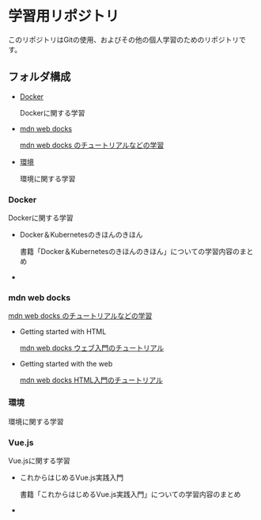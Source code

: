 <h1>学習用リポジトリ</h1>
<p>このリポジトリはGitの使用、およびその他の個人学習のためのリポジトリです。</p>
<h2>フォルダ構成</h2>
<ul>
    <li><a href="#docker">Docker</a></li>
    <p>Dockerに関する学習</p>
    <li><a href="#mdn">mdn web docks</a></li>
    <p><a href="https://developer.mozilla.org/ja/" target="_blank">mdn web docks のチュートリアルなどの学習</a></P>
    <li><a href="#environment">環境</a></li>
    <p>環境に関する学習</p>
</ul>

<h3 id="docker">Docker</h3>
<p>Dockerに関する学習</p>
<ul>
    <li>Docker＆Kubernetesのきほんのきほん</li>
    <p>書籍「Docker＆Kubernetesのきほんのきほん」についての学習内容のまとめ</p>
    <li></li>
</ul>


<h3 id="mdn">mdn web docks</h3>
<p><a href="https://developer.mozilla.org/ja/" target="_blank">mdn web docks のチュートリアルなどの学習</a></P>
<ul>
    <li>Getting started with HTML</li>
    <p>
    <a href="https://developer.mozilla.org/ja/docs/Learn/Getting_started_with_the_web" target="_blank">
    mdn web docks ウェブ入門のチュートリアル
    </a>
    </p>
    <li>Getting started with the web</li>
    <p>
    <a href="https://developer.mozilla.org/ja/docs/Learn/HTML/Introduction_to_HTML" target="_blank">
    mdn web docks HTML入門のチュートリアル
    </a>
    </p>
</ul>

<h3 id="environment">環境</h3>
<p>環境に関する学習</p>

<h3 id="Vuejs">Vue.js</h3>
<p>Vue.jsに関する学習</p>
<ul>
    <li>これからはじめるVue.js実践入門</li>
    <p>書籍「これからはじめるVue.js実践入門」についての学習内容のまとめ</p>
    <li></li>
</ul>
